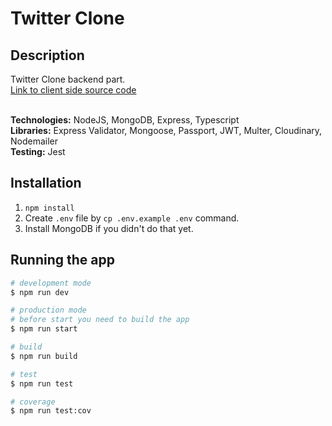 # Twitter Clone

## Description

Twitter Clone backend part. </br>
[Link to client side source code](https://github.com/quinsberry/twitter-clone-client)</br>
</br>

**Technologies:** NodeJS, MongoDB, Express, Typescript </br>
**Libraries:** Express Validator, Mongoose, Passport, JWT, Multer, Cloudinary, Nodemailer </br>
**Testing:** Jest

## Installation

1. `npm install`
2. Create `.env` file by `cp .env.example .env` command.
3. Install MongoDB if you didn't do that yet.

## Running the app

```bash
# development mode
$ npm run dev

# production mode
# before start you need to build the app
$ npm run start

# build
$ npm run build

# test
$ npm run test

# coverage
$ npm run test:cov
```
